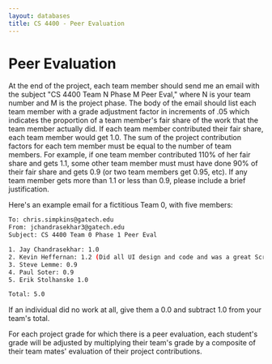 ```yaml
---
layout: databases
title: CS 4400 - Peer Evaluation
---
```


# Peer Evaluation

At the end of the project, each team member should send me an email with the subject "CS 4400 Team N Phase M Peer Eval," where N is your team number and M is the project phase. The body of the email should list each team member with a grade adjustment factor in increments of .05 which indicates the proportion of a team member's fair share of the work that the team member actually did. If each team member contributed their fair share, each team member would get 1.0. The sum of the project contribution factors for each tem member must be equal to the number of team members. For example, if one team member contributed 110% of her fair share and gets 1.1, some other team member must must have done 90% of their fair share and gets 0.9 (or two team members get 0.95, etc). If any team member gets more than 1.1 or less than 0.9, please include a brief justification.

Here's an example email for a fictitious Team 0, with five members:

```sh
To: chris.simpkins@gatech.edu
From: jchandrasekhar3@gatech.edu
Subject: CS 4400 Team 0 Phase 1 Peer Eval

1. Jay Chandrasekhar: 1.0
2. Kevin Heffernan: 1.2 (Did all UI design and code and was a great Scrum Master)
3. Steve Lemme: 0.9
4. Paul Soter: 0.9
5. Erik Stolhanske 1.0

Total: 5.0
```

If an individual did no work at all, give them a 0.0 and subtract 1.0 from your team's total.

For each project grade for which there is a peer evaluation, each student's grade will be adjusted by multiplying their team's grade by a composite of their team mates' evaluation of their project contributions.
